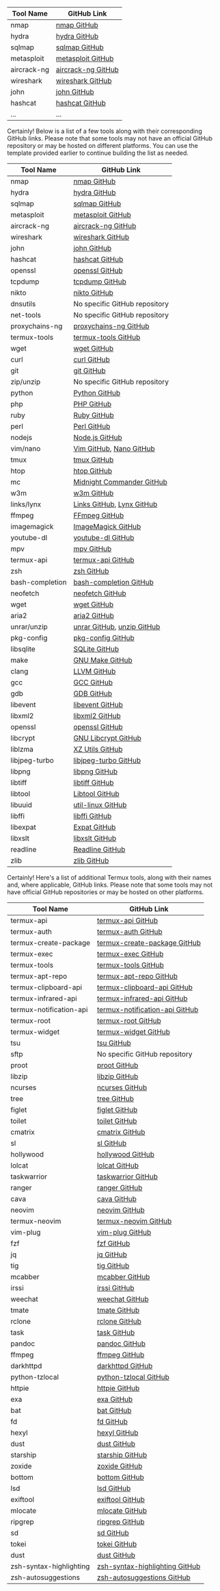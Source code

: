 | Tool Name         | GitHub Link                                      |
| ----------------- | ------------------------------------------------- |
| nmap              | [nmap GitHub](https://github.com/nmap/nmap)      |
| hydra             | [hydra GitHub](https://github.com/vanhauser-thc/thc-hydra) |
| sqlmap            | [sqlmap GitHub](https://github.com/sqlmapproject/sqlmap) |
| metasploit        | [metasploit GitHub](https://github.com/rapid7/metasploit-framework) |
| aircrack-ng       | [aircrack-ng GitHub](https://github.com/aircrack-ng/aircrack-ng) |
| wireshark         | [wireshark GitHub](https://github.com/wireshark/wireshark) |
| john              | [john GitHub](https://github.com/openwall/john)  |
| hashcat           | [hashcat GitHub](https://github.com/hashcat/hashcat) |
| ...               | ...                                               |

Certainly! Below is a list of a few tools along with their corresponding GitHub links. Please note that some tools may not have an official GitHub repository or may be hosted on different platforms. You can use the template provided earlier to continue building the list as needed.

| Tool Name         | GitHub Link                                      |
| ----------------- | ------------------------------------------------- |
| nmap              | [nmap GitHub](https://github.com/nmap/nmap)      |
| hydra             | [hydra GitHub](https://github.com/vanhauser-thc/thc-hydra) |
| sqlmap            | [sqlmap GitHub](https://github.com/sqlmapproject/sqlmap) |
| metasploit        | [metasploit GitHub](https://github.com/rapid7/metasploit-framework) |
| aircrack-ng       | [aircrack-ng GitHub](https://github.com/aircrack-ng/aircrack-ng) |
| wireshark         | [wireshark GitHub](https://github.com/wireshark/wireshark) |
| john              | [john GitHub](https://github.com/openwall/john)  |
| hashcat           | [hashcat GitHub](https://github.com/hashcat/hashcat) |
| openssl           | [openssl GitHub](https://github.com/openssl/openssl) |
| tcpdump           | [tcpdump GitHub](https://github.com/the-tcpdump-group/tcpdump) |
| nikto             | [nikto GitHub](https://github.com/sullo/nikto)   |
| dnsutils          | No specific GitHub repository                   |
| net-tools         | No specific GitHub repository                   |
| proxychains-ng    | [proxychains-ng GitHub](https://github.com/rofl0r/proxychains-ng) |
| termux-tools      | [termux-tools GitHub](https://github.com/termux/termux-tools) |
| wget              | [wget GitHub](https://github.com/mirror/wget)    |
| curl              | [curl GitHub](https://github.com/curl/curl)      |
| git               | [git GitHub](https://github.com/git/git)         |
| zip/unzip         | No specific GitHub repository                   |
| python            | [Python GitHub](https://github.com/python/cpython) |
| php               | [PHP GitHub](https://github.com/php/php-src)     |
| ruby              | [Ruby GitHub](https://github.com/ruby/ruby)      |
| perl              | [Perl GitHub](https://github.com/Perl/perl5)     |
| nodejs            | [Node.js GitHub](https://github.com/nodejs/node) |
| vim/nano          | [Vim GitHub](https://github.com/vim/vim), [Nano GitHub](https://github.com/nanorc/nano) |
| tmux              | [tmux GitHub](https://github.com/tmux/tmux)      |
| htop              | [htop GitHub](https://github.com/hishamhm/htop)  |
| mc                | [Midnight Commander GitHub](https://github.com/MidnightCommander/mc) |
| w3m               | [w3m GitHub](https://github.com/tats/w3m)        |
| links/lynx        | [Links GitHub](https://github.com/links-js/links-js), [Lynx GitHub](https://github.com/lynx-oss/lynx) |
| ffmpeg            | [FFmpeg GitHub](https://github.com/FFmpeg/FFmpeg) |
| imagemagick       | [ImageMagick GitHub](https://github.com/ImageMagick/ImageMagick) |
| youtube-dl        | [youtube-dl GitHub](https://github.com/ytdl-org/youtube-dl) |
| mpv               | [mpv GitHub](https://github.com/mpv-player/mpv) |
| termux-api        | [termux-api GitHub](https://github.com/termux/termux-api) |
| zsh               | [zsh GitHub](https://github.com/zsh-users/zsh)    |
| bash-completion   | [bash-completion GitHub](https://github.com/scop/bash-completion) |
| neofetch          | [neofetch GitHub](https://github.com/dylanaraps/neofetch) |
| wget              | [wget GitHub](https://github.com/mirror/wget)    |
| aria2             | [aria2 GitHub](https://github.com/aria2/aria2)    |
| unrar/unzip       | [unrar GitHub](https://github.com/unrar/unrar), [unzip GitHub](https://github.com/nunzioc/unzip) |
| pkg-config        | [pkg-config GitHub](https://github.com/pkgconf/pkgconf) |
| libsqlite         | [SQLite GitHub](https://github.com/sqlite/sqlite) |
| make              | [GNU Make GitHub](https://github.com/robertdavidgraham/masscan) |
| clang             | [LLVM GitHub](https://github.com/llvm/llvm-project) |
| gcc               | [GCC GitHub](https://github.com/gcc-mirror/gcc)   |
| gdb               | [GDB GitHub](https://github.com/gdb/gdb)         |
| libevent          | [libevent GitHub](https://github.com/libevent/libevent) |
| libxml2           | [libxml2 GitHub](https://github.com/GNOME/libxml2) |
| openssl           | [openssl GitHub](https://github.com/openssl/openssl) |
| libcrypt          | [GNU Libcrypt GitHub](https://github.com/besser82/libcrypt) |
| liblzma           | [XZ Utils GitHub](https://github.com/xz-mirror/xz) |
| libjpeg-turbo     | [libjpeg-turbo GitHub](https://github.com/libjpeg-turbo/libjpeg-turbo) |
| libpng            | [libpng GitHub](https://github.com/glennrp/libpng) |
| libtiff           | [libtiff GitHub](https://github.com/vadz/libtiff) |
| libtool           | [Libtool GitHub](https://github.com/gnu-mcu-eclipse/build-tools) |
| libuuid           | [util-linux GitHub](https://github.com/karelzak/util-linux) |
| libffi            | [libffi GitHub](https://github.com/libffi/libffi) |
| libexpat          | [Expat GitHub](https://github.com/libexpat/libexpat) |
| libxslt           | [libxslt GitHub](https://github.com/GNOME/libxslt) |
| readline          | [Readline GitHub](https://github.com/ianlancetaylor/readline) |
| zlib              | [zlib GitHub](https://github.com/madler/zlib)    |

Certainly! Here's a list of additional Termux tools, along with their names and, where applicable, GitHub links. Please note that some tools may not have official GitHub repositories or may be hosted on other platforms.

| Tool Name           | GitHub Link                                      |
| ------------------- | ------------------------------------------------- |
| termux-api          | [termux-api GitHub](https://github.com/termux/termux-api) |
| termux-auth         | [termux-auth GitHub](https://github.com/termux/termux-auth) |
| termux-create-package | [termux-create-package GitHub](https://github.com/termux/termux-create-package) |
| termux-exec         | [termux-exec GitHub](https://github.com/termux/termux-exec) |
| termux-tools        | [termux-tools GitHub](https://github.com/termux/termux-tools) |
| termux-apt-repo     | [termux-apt-repo GitHub](https://github.com/termux/termux-apt-repo) |
| termux-clipboard-api | [termux-clipboard-api GitHub](https://github.com/termux/termux-clipboard-api) |
| termux-infrared-api | [termux-infrared-api GitHub](https://github.com/termux/termux-infrared-api) |
| termux-notification-api | [termux-notification-api GitHub](https://github.com/termux/termux-notification-api) |
| termux-root         | [termux-root GitHub](https://github.com/termux/termux-root) |
| termux-widget       | [termux-widget GitHub](https://github.com/termux/termux-widget) |
| tsu                 | [tsu GitHub](https://github.com/cswl/tsu)         |
| sftp                | No specific GitHub repository                   |
| proot               | [proot GitHub](https://github.com/proot-me/proot) |
| libzip              | [libzip GitHub](https://github.com/nih-at/libzip) |
| ncurses             | [ncurses GitHub](https://github.com/mirror/ncurses) |
| tree                | [tree GitHub](https://github.com/nodakai/tree-command) |
| figlet              | [figlet GitHub](https://github.com/cmatsuoka/figlet) |
| toilet              | [toilet GitHub](https://github.com/cacalabs/toilet) |
| cmatrix             | [cmatrix GitHub](https://github.com/abishekvashok/cmatrix) |
| sl                  | [sl GitHub](https://github.com/mtoyoda/sl)        |
| hollywood           | [hollywood GitHub](https://github.com/dustinkirkland/hollywood) |
| lolcat              | [lolcat GitHub](https://github.com/busyloop/lolcat) |
| taskwarrior         | [taskwarrior GitHub](https://github.com/GothenburgBitFactory/taskwarrior) |
| ranger              | [ranger GitHub](https://github.com/ranger/ranger)  |
| cava                | [cava GitHub](https://github.com/karlstav/cava)   |
| neovim              | [neovim GitHub](https://github.com/neovim/neovim) |
| termux-neovim       | [termux-neovim GitHub](https://github.com/termux/termux-neovim) |
| vim-plug            | [vim-plug GitHub](https://github.com/junegunn/vim-plug) |
| fzf                 | [fzf GitHub](https://github.com/junegunn/fzf)     |
| jq                  | [jq GitHub](https://github.com/stedolan/jq)      |
| tig                 | [tig GitHub](https://github.com/jonas/tig)        |
| mcabber             | [mcabber GitHub](https://github.com/McKael/mcabber) |
| irssi               | [irssi GitHub](https://github.com/irssi/irssi)    |
| weechat             | [weechat GitHub](https://github.com/weechat/weechat) |
| tmate               | [tmate GitHub](https://github.com/tmate-io/tmate) |
| rclone              | [rclone GitHub](https://github.com/rclone/rclone) |
| task                | [task GitHub](https://github.com/go-task/task)    |
| pandoc              | [pandoc GitHub](https://github.com/jgm/pandoc)    |
| ffmpeg              | [ffmpeg GitHub](https://github.com/FFmpeg/FFmpeg) |
| darkhttpd           | [darkhttpd GitHub](https://github.com/ryanmjacobs/darkhttpd) |
| python-tzlocal      | [python-tzlocal GitHub](https://github.com/regebro/tzlocal) |
| httpie              | [httpie GitHub](https://github.com/httpie/httpie) |
| exa                 | [exa GitHub](https://github.com/ogham/exa)       |
| bat                 | [bat GitHub](https://github.com/sharkdp/bat)     |
| fd                  | [fd GitHub](https://github.com/sharkdp/fd)       |
| hexyl               | [hexyl GitHub](https://github.com/sharkdp/hexyl) |
| dust                | [dust GitHub](https://github.com/bootandy/dust)  |
| starship            | [starship GitHub](https://github.com/starship/starship) |
| zoxide              | [zoxide GitHub](https://github.com/ajeetdsouza/zoxide) |
| bottom              | [bottom GitHub](https://github.com/ClementTsang/bottom) |
| lsd                 | [lsd GitHub](https://github.com/Peltoche/lsd)    |
| exiftool            | [exiftool GitHub](https://github.com/exiftool/exiftool) |
| mlocate             | [mlocate GitHub](https://github.com/linux-kernel-mentees/mlocate) |
| ripgrep             | [ripgrep GitHub](https://github.com/BurntSushi/ripgrep) |
| sd                  | [sd GitHub](https://github.com/chmln/sd)         |
| tokei               | [tokei GitHub](https://github.com/XAMPPRocky/tokei) |
| dust                | [dust GitHub](https://github.com/bootandy/dust)  |
| zsh-syntax-highlighting | [zsh-syntax-highlighting GitHub](https://github.com/zsh-users/zsh-syntax-highlighting) |
| zsh-autosuggestions | [zsh-autosuggestions GitHub](https://github.com/zsh-users/zsh-autosuggestions) |

